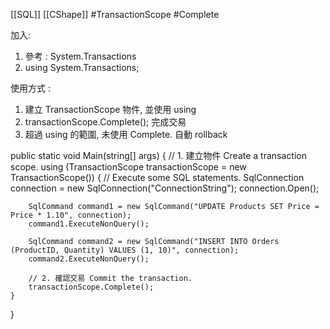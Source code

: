 [[SQL]] [[CShape]]
#TransactionScope
#Complete

加入:
1. 參考 : System.Transactions
2. using System.Transactions;

使用方式 : 
1. 建立 TransactionScope 物件, 並使用 using
2. transactionScope.Complete(); 完成交易
3. 超過 using 的範圍, 未使用 Complete. 自動 rollback

public static void Main(string[] args)
{
    // 1.  建立物件 Create a transaction scope.
    using (TransactionScope transactionScope = new TransactionScope())
    {
        // Execute some SQL statements.
        SqlConnection connection = new SqlConnection("ConnectionString");
        connection.Open();

        SqlCommand command1 = new SqlCommand("UPDATE Products SET Price = Price * 1.10", connection);
        command1.ExecuteNonQuery();

        SqlCommand command2 = new SqlCommand("INSERT INTO Orders (ProductID, Quantity) VALUES (1, 10)", connection);
        command2.ExecuteNonQuery();

        // 2. 確認交易 Commit the transaction.
        transactionScope.Complete();
    }
}